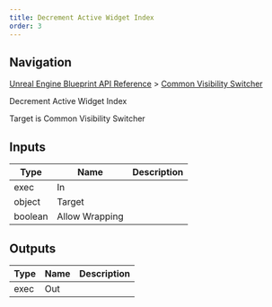 ```yaml
---
title: Decrement Active Widget Index
order: 3
---
```

## Navigation

[Unreal Engine Blueprint API Reference](https://dev.epicgames.com/documentation/en-us/unreal-engine/BlueprintAPI) > [Common Visibility Switcher](https://dev.epicgames.com/documentation/en-us/unreal-engine/BlueprintAPI/CommonVisibilitySwitcher)

Decrement Active Widget Index

Target is Common Visibility Switcher

## Inputs

| Type | Name | Description |
| --- | --- | --- |
| exec | In |  |
| object | Target |  |
| boolean | Allow Wrapping |  |

## Outputs

| Type | Name | Description |
| --- | --- | --- |
| exec | Out |  |
